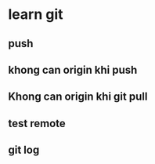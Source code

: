 # learn git

## push

## khong can origin khi push

## Khong can origin khi git pull

## test remote
## git log
